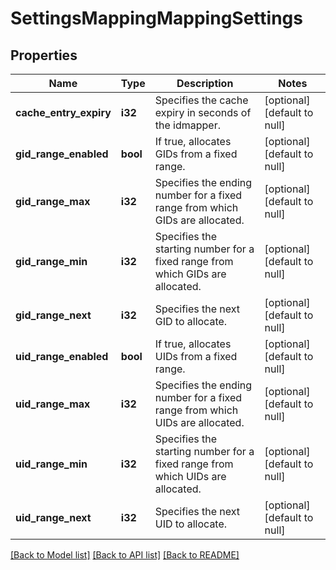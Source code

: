 # SettingsMappingMappingSettings

## Properties
Name | Type | Description | Notes
------------ | ------------- | ------------- | -------------
**cache_entry_expiry** | **i32** | Specifies the cache expiry in seconds of the idmapper. | [optional] [default to null]
**gid_range_enabled** | **bool** | If true, allocates GIDs from a fixed range. | [optional] [default to null]
**gid_range_max** | **i32** | Specifies the ending number for a fixed range from which GIDs are allocated. | [optional] [default to null]
**gid_range_min** | **i32** | Specifies the starting number for a fixed range from which GIDs are allocated. | [optional] [default to null]
**gid_range_next** | **i32** | Specifies the next GID to allocate. | [optional] [default to null]
**uid_range_enabled** | **bool** | If true, allocates UIDs from a fixed range. | [optional] [default to null]
**uid_range_max** | **i32** | Specifies the ending number for a fixed range from which UIDs are allocated. | [optional] [default to null]
**uid_range_min** | **i32** | Specifies the starting number for a fixed range from which UIDs are allocated. | [optional] [default to null]
**uid_range_next** | **i32** | Specifies the next UID to allocate. | [optional] [default to null]

[[Back to Model list]](../README.md#documentation-for-models) [[Back to API list]](../README.md#documentation-for-api-endpoints) [[Back to README]](../README.md)



